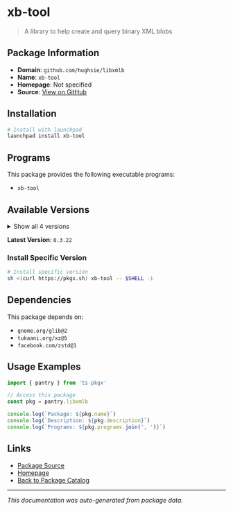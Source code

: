 # xb-tool

> A library to help create and query binary XML blobs

## Package Information

- **Domain**: `github.com/hughsie/libxmlb`
- **Name**: `xb-tool`
- **Homepage**: Not specified
- **Source**: [View on GitHub](https://github.com/pkgxdev/pantry/tree/main/projects/github.com/hughsie/libxmlb/package.yml)

## Installation

```bash
# Install with launchpad
launchpad install xb-tool
```

## Programs

This package provides the following executable programs:

- `xb-tool`

## Available Versions

<details>
<summary>Show all 4 versions</summary>

- `0.3.22`, `0.3.21`, `0.3.20`, `0.3.19`

</details>

**Latest Version**: `0.3.22`

### Install Specific Version

```bash
# Install specific version
sh <(curl https://pkgx.sh) xb-tool -- $SHELL -i
```

## Dependencies

This package depends on:

- `gnome.org/glib@2`
- `tukaani.org/xz@5`
- `facebook.com/zstd@1`

## Usage Examples

```typescript
import { pantry } from 'ts-pkgx'

// Access this package
const pkg = pantry.libxmlb

console.log(`Package: ${pkg.name}`)
console.log(`Description: ${pkg.description}`)
console.log(`Programs: ${pkg.programs.join(', ')}`)
```

## Links

- [Package Source](https://github.com/pkgxdev/pantry/tree/main/projects/github.com/hughsie/libxmlb/package.yml)
- [Homepage](#)
- [Back to Package Catalog](../../package-catalog.md)

---

*This documentation was auto-generated from package data.*
